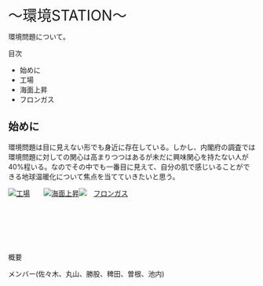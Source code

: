 <html>

<head>

</head>

<body lang=JA style='word-wrap:break-word;text-justify-trim:punctuation'>

<div class=WordSection1 style='layout-grid:18.0pt'>

<p class=MsoNormal><span style='font-size:22.0pt'>～環境<span lang=RU>STATION</span>～</span></p>

<p class=MsoNormal>環境問題について。</p>

<p class=MsoNormal>目次</p>

<ul>
 <li>始めに</li>

 <li>工場</li>

 <li>海面上昇</li>

 <li>フロンガス</uli>

</ul>

<h2>始めに</h2>

<p class=MsoNormal>環境問題は目に見えない形でも身近に存在している。しかし、内閣府の調査では環境問題に対しての関心は高まりつつはあるが未だに興味関心を持たない人が40%程いる。なのでその中でも一番目に見えて、自分の肌で感じいることができる地球温暖化について焦点を当てていきたいと思う。</p>

<img src="https://github.com/KaitoIkeuchi/Kankyou.com/blob/main/工場.jpg"><a href="https://kaitoikeuchi.github.io/Kankyou.com/プロスタ.htm">工場</a>　　<img src="https://github.com/KaitoIkeuchi/Kankyou.com/blob/main/海面上昇.jpg"><a href="https://kaitoikeuchi.github.io/Kankyou.com/工場による地球温暖化の影響.html">海面上昇</a><img src="https://github.com/KaitoIkeuchi/Kankyou.com/blob/main/フロンガス.jpg">　<a href="https://kaitoikeuchi.github.io/Kankyou.com/2.htm">フロンガス</a>

　　　　　　　　　　　　　　　　　　　　　　　　　　　　　　　　　　　　　　　　　　　　　　　
<p class=MsoNormal><span lang=RU>&nbsp;</span></p>

<p class=MsoNormal><span lang=RU>&nbsp;</span></p>

<p class=MsoNormal>概要</p>

<p class=MsoNormal>メンバー<span lang=RU>(</span>佐々木、丸山、勝股、稗田、曽根、池内<span lang=RU>)</span></p>

<p class=MsoNormal><span lang=RU>&nbsp;</span></p>

</div>

</body>

</html>
